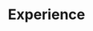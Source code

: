 ---
widget: experience
active: true
date_format: Jan 2006
experience:
  - title: Post-doctoral Research Fellow
    company: Sapienza University of Rome College
    company_url: ""
    company_logo: sapienza-logo
    location: Rome, Italy
    date_start: 2022-10-01
    date_end: 2023-09-30
    description: |-2        
        Areas: *Anomaly detection, explainable AI, time series, graph learning*.
  - title: Assistant Professor
    company: Heimerer College
    company_url: "https://kolegji-heimerer.eu/en/"
    company_logo: heimerer
    location: Pristina (remote)
    date_start: 2022-07-01
    date_end: ""
    description: |-2        
        Areas: *AI for e-Health, anomaly detection, deep learning*.
  - title: Senior Research Fellow
    company: Sapienza University of Rome
    company_url: ""
    company_logo: sapienza-logo
    location: Rome
    date_start: 2021-12-01
    date_end: 2022-09-30
    description: |-2        
        Coordinated the research and implementative component of innovative deep learning algorithms to predict anomalous events in patient behavioural time series.
        Fundings: Avviso Pubblico “Emergenza Coronavirus e oltre”, Domanda prot. n. A0376-2020-070051,
        CUP: F84E21000000006

        Areas: *Anomaly detection, time series analysis, Electronic Health Records (EHR), deep learning*.
  - title: Software Engineer
    company: Pricewaterhouse Coopers
    company_url: "https://www.pwc.com/it/it/"
    company_logo: PwC-logo
    location: Rome
    date_start: 2021-12-01
    date_end: 2022-06-12
    description: |-2    
        As a member of the Digital Innovation development team, I focused on software prototyping and development activities. In particular, I optimised back-end services and developed highly-maintainable and efficient API services.

        Skills: *full-stack development, API development, data processing, Azure DevOps*.
  - title: Senior Software Consultant
    company: E Software Solutions
    company_url: "https://www.esoftwaresolutions.it/"
    company_logo: ESoftwareSolutions-logo
    location: Rome
    date_start: 2020-09-01
    date_end: 2021-03-31
    description: |-2
      I designed and maintained the CMS for electric vehicle leasing in the UK (https://gridserve.com/)

      Skills: *WordPress, software documentation, full-stack development, API development*.
widget_id: experience
headless: true
weight: 40
title: Experience
subtitle: null
design:
  columns: "2"
---
